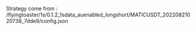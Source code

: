 Strategy come from : /flyingtoaster/1s/0.1.2_1sdata_auenabled_longshort/MATICUSDT_20220821020738_7dde9/config.json